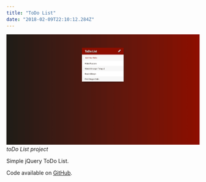 ```yaml
---
title: "ToDo List"
date: "2018-02-09T22:10:12.284Z"
---
```


![toDo List project](1.png)
_toDo List project_

Simple jQuery ToDo List.

Code available on [GitHub](https://github.com/eneax/toDoList).
